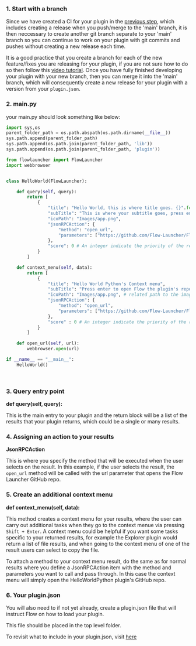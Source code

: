 ### 1. Start with a branch
Since we have created a CI for your plugin in the [previous step](https://flow-launcher.github.io/docs/#/py-setup-project), which includes creating a release when you push/merge to the 'main' branch, it is then neccessary to create another git branch separate to your 'main' branch so you can continue to work on your plugin with git commits and pushes without creating a new release each time.

It is a good practice that you create a branch for each of the new feature/fixes you are releasing for your plugin, if you are not sure how to do so then follow this [video tutorial](https://www.gitkraken.com/learn/git/problems/create-git-branch). Once you have fully finished developing your plugin with your new branch, then you can merge it into the 'main' branch, which will consequently create a new release for your plugin with a version from your `plugin.json`.

### 2. main.py
your main.py should look something like below:

```python
import sys,os
parent_folder_path = os.path.abspath(os.path.dirname(__file__))
sys.path.append(parent_folder_path)
sys.path.append(os.path.join(parent_folder_path, 'lib'))
sys.path.append(os.path.join(parent_folder_path, 'plugin'))

from flowlauncher import FlowLauncher
import webbrowser


class HelloWorld(FlowLauncher):

    def query(self, query):
        return [
            {
                "title": "Hello World, this is where title goes. {}".format(('Your query is: ' + query , query)[query == '']),
                "subTitle": "This is where your subtitle goes, press enter to open Flow's url",
                "icoPath": "Images/app.png",
                "jsonRPCAction": {
                    "method": "open_url",
                    "parameters": ["https://github.com/Flow-Launcher/Flow.Launcher"]
                },
                "score": 0 # An integer indicate the priority of the result
            }
        ]

    def context_menu(self, data):
        return [
            {
                "title": "Hello World Python's Context menu",
                "subTitle": "Press enter to open Flow the plugin's repo in GitHub",
                "icoPath": "Images/app.png", # related path to the image
                "jsonRPCAction": {
                    "method": "open_url",
                    "parameters": ["https://github.com/Flow-Launcher/Flow.Launcher.Plugin.HelloWorldPython"]
                },
                "score" : 0 # An integer indicate the priority of the result
            }
        ]

    def open_url(self, url):
        webbrowser.open(url)

if __name__ == "__main__":
    HelloWorld()

```

<br/>

### 3. Query entry point 
**def query(self, query):**

This is the main entry to your plugin and the return block will be a list of the results that your plugin returns, which could be a single or many results.  

### 4. Assigning an action to your results  
**JsonRPCAction**

This is where you specify the method that will be executed when the user selects on the result.
In this example, if the user selects the result, the `open_url` method will be called with the url parameter that opens the Flow Launcher GitHub repo.

### 5. Create an additional context menu
**def context_menu(self, data):**

This method creates a context menu for your results, where the user can carry out additional tasks when they go to the context menue via pressing `Shift + Enter`. A context menu could be helpful if you want some tasks specific to your returned results, for example the Explorer plugin would return a list of file results, and when going to the context menu of one of the result users can select to copy the file.

To attach a method to your context menu result, do the same as for normal results where you define a JsonRPCAction item with the method and parameters you want to call and pass through. In this case the context menu will simply open the HelloWorldPython plugin's GitHub repo.

### 6. Your plugin.json

You will also need to if not yet already, create a plugin.json file that will instruct Flow on how to load your plugin.

This file should be placed in the top level folder.

To revisit what to include in your plugin.json, visit [here](https://flow-launcher.github.io/docs/#/plugin.json)
